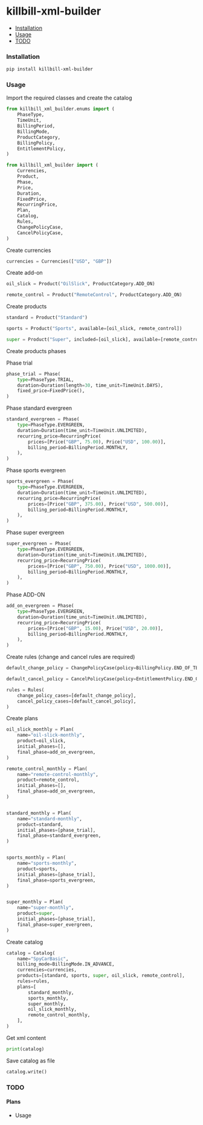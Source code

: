 # killbill-xml-builder

- [Installation](#installation)
- [Usage](#usage)
- [TODO](#todo)

### Installation

```bash
pip install killbill-xml-builder
```

### Usage

Import the required classes and create the catalog

```python
from killbill_xml_builder.enums import (
    PhaseType,
    TimeUnit,
    BillingPeriod,
    BillingMode,
    ProductCategory,
    BillingPolicy,
    EntitlementPolicy,
)

from killbill_xml_builder import (
    Currencies,
    Product,
    Phase,
    Price,
    Duration,
    FixedPrice,
    RecurringPrice,
    Plan,
    Catalog,
    Rules,
    ChangePolicyCase,
    CancelPolicyCase,
)
```

Create currencies

```python
currencies = Currencies(["USD", "GBP"])
```

Create add-on

```python
oil_slick = Product("OilSlick", ProductCategory.ADD_ON)

remote_control = Product("RemoteControl", ProductCategory.ADD_ON)
```

Create products

```python
standard = Product("Standard")

sports = Product("Sports", available=[oil_slick, remote_control])

super = Product("Super", included=[oil_slick], available=[remote_control])
```

Create products phases

Phase trial

```python
phase_trial = Phase(
    type=PhaseType.TRIAL,
    duration=Duration(length=30, time_unit=TimeUnit.DAYS),
    fixed_price=FixedPrice(),
)
```

Phase standard evergreen

```python
standard_evergreen = Phase(
    type=PhaseType.EVERGREEN,
    duration=Duration(time_unit=TimeUnit.UNLIMITED),
    recurring_price=RecurringPrice(
        prices=[Price("GBP", 75.00), Price("USD", 100.00)],
        billing_period=BillingPeriod.MONTHLY,
    ),
)
```

Phase sports evergreen

```python
sports_evergreen = Phase(
    type=PhaseType.EVERGREEN,
    duration=Duration(time_unit=TimeUnit.UNLIMITED),
    recurring_price=RecurringPrice(
        prices=[Price("GBP", 375.00), Price("USD", 500.00)],
        billing_period=BillingPeriod.MONTHLY,
    ),
)
```

Phase super evergreen

```python
super_evergreen = Phase(
    type=PhaseType.EVERGREEN,
    duration=Duration(time_unit=TimeUnit.UNLIMITED),
    recurring_price=RecurringPrice(
        prices=[Price("GBP", 750.00), Price("USD", 1000.00)],
        billing_period=BillingPeriod.MONTHLY,
    ),
)
```

Phase ADD-ON

```python
add_on_evergreen = Phase(
    type=PhaseType.EVERGREEN,
    duration=Duration(time_unit=TimeUnit.UNLIMITED),
    recurring_price=RecurringPrice(
        prices=[Price("GBP", 15.00), Price("USD", 20.00)],
        billing_period=BillingPeriod.MONTHLY,
    ),
)
```

Create rules (change and cancel rules are required)

```python
default_change_policy = ChangePolicyCase(policy=BillingPolicy.END_OF_TERM)

default_cancel_policy = CancelPolicyCase(policy=EntitlementPolicy.END_OF_TERM)

rules = Rules(
    change_policy_cases=[default_change_policy],
    cancel_policy_cases=[default_cancel_policy],
)
```

Create plans

```python
oil_slick_monthly = Plan(
    name="oil-slick-monthly",
    product=oil_slick,
    initial_phases=[],
    final_phase=add_on_evergreen,
)

remote_control_monthly = Plan(
    name="remote-control-monthly",
    product=remote_control,
    initial_phases=[],
    final_phase=add_on_evergreen,
)


standard_monthly = Plan(
    name="standard-monthly",
    product=standard,
    initial_phases=[phase_trial],
    final_phase=standard_evergreen,
)


sports_monthly = Plan(
    name="sports-monthly",
    product=sports,
    initial_phases=[phase_trial],
    final_phase=sports_evergreen,
)


super_monthly = Plan(
    name="super-monthly",
    product=super,
    initial_phases=[phase_trial],
    final_phase=super_evergreen,
)
```

Create catalog

```python
catalog = Catalog(
    name="SpyCarBasic",
    billing_mode=BillingMode.IN_ADVANCE,
    currencies=currencies,
    products=[standard, sports, super, oil_slick, remote_control],
    rules=rules,
    plans=[
        standard_monthly,
        sports_monthly,
        super_monthly,
        oil_slick_monthly,
        remote_control_monthly,
    ],
)
```

Get xml content

```python
print(catalog)
```

Save catalog as file

```python
catalog.write()
```

### TODO

#### Plans

- Usage
